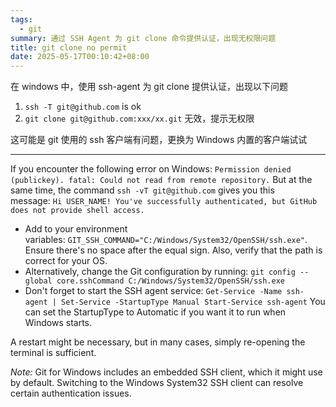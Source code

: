 ```yaml
---
tags:
  - git
summary: 通过 SSH Agent 为 git clone 命令提供认证，出现无权限问题
title: git clone no permit
date: 2025-05-17T00:10:42+08:00
---
```


在 windows 中，使用 ssh-agent 为 git clone 提供认证，出现以下问题

1. `ssh -T git@github.com` is ok
2. `git clone git@github.com:xxx/xx.git` 无效，提示无权限

这可能是 git 使用的 ssh 客户端有问题，更换为 Windows 内置的客户端试试

---

If you encounter the following error on Windows: `Permission denied (publickey). fatal: Could not read from remote repository.` But at the same time, the command `ssh -vT git@github.com` gives you this message: `Hi USER_NAME! You've successfully authenticated, but GitHub does not provide shell access.`

- Add to your environment variables: `GIT_SSH_COMMAND="C:/Windows/System32/OpenSSH/ssh.exe"`. Ensure there's no space after the equal sign. Also, verify that the path is correct for your OS.
- Alternatively, change the Git configuration by running: `git config --global core.sshCommand C:/Windows/System32/OpenSSH/ssh.exe`
- Don't forget to start the SSH agent service: `Get-Service -Name ssh-agent | Set-Service -StartupType Manual Start-Service ssh-agent` You can set the StartupType to Automatic if you want it to run when Windows starts.

A restart might be necessary, but in many cases, simply re-opening the terminal is sufficient.

_Note:_ Git for Windows includes an embedded SSH client, which it might use by default. Switching to the Windows System32 SSH client can resolve certain authentication issues.